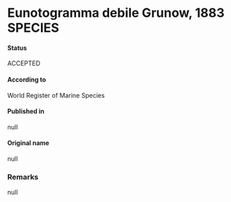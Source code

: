 Eunotogramma debile Grunow, 1883 SPECIES
=======

#### Status
ACCEPTED

#### According to
World Register of Marine Species

#### Published in
null

#### Original name
null

### Remarks
null